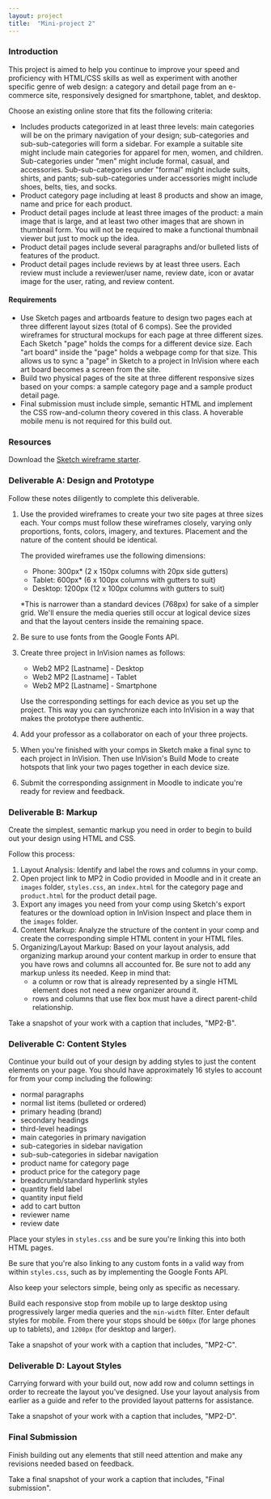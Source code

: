 ```yaml
---
layout: project
title:  "Mini-project 2"
---
```

### Introduction

This project is aimed to help you continue to improve your speed and proficiency with HTML/CSS skills as well as experiment with another specific genre of web design: a category and detail page from an e-commerce site, responsively designed for smartphone, tablet, and desktop.

Choose an existing online store that fits the following criteria:

* Includes products categorized in at least three levels: main categories will be on the primary navigation of your design; sub-categories and sub-sub-categories will form a sidebar. For example a suitable site might include main categories for apparel for men, women, and children. Sub-categories under "men" might include formal, casual, and accessories. Sub-sub-categories under "formal" might include suits, shirts, and pants; sub-sub-categories under accessories might include shoes, belts, ties, and socks.
* Product category page including at least 8 products and show an image, name and price for each product.
* Product detail pages include at least three images of the product: a main image that is large, and at least two other images that are shown in thumbnail form. You will not be required to make a functional
thumbnail viewer but just to mock up the idea.
* Product detail pages include several paragraphs and/or bulleted lists of features of the product.
* Product detail pages include reviews by at least three users. Each review must include a reviewer/user name, review date, icon or avatar image for the user, rating, and review content.

#### Requirements
* Use Sketch pages and artboards feature to design two pages each at three different layout sizes (total of 6 comps). See the provided wireframes for structural mockups for each page at three different sizes. Each Sketch "page" holds the comps for a different device size. Each "art board" inside the "page" holds a webpage comp for that size.  This allows us to sync a "page" in Sketch to a project in InVision where each art board becomes a screen from the site.
* Build two physical pages of the site at three different responsive sizes based on your comps: a sample category page and a sample product detail page.
* Final submission must include simple, semantic HTML and implement the CSS row-and-column theory covered in this class. A hoverable mobile menu is not required for this build out.

### Resources

Download the [Sketch wireframe starter](/docs/mp2-starter.sketch).

### Deliverable A: Design and Prototype

Follow these notes diligently to complete this deliverable.

1. Use the provided wireframes to create your two site pages at three sizes each. Your comps must follow these wireframes closely, varying only proportions, fonts, colors, imagery, and textures. Placement and the nature of the content should be identical.

    The provided wireframes use the following dimensions:

    * Phone: 300px* (2 x 150px columns with 20px side gutters)
    * Tablet: 600px* (6 x 100px columns with gutters to suit)    
    * Desktop: 1200px (12 x 100px columns with gutters to suit)

    *This is narrower than a standard devices (768px) for sake of a simpler grid. We'll ensure the media queries still occur at logical device sizes and that the layout centers inside the remaining space.

2. Be sure to use fonts from the Google Fonts API.

3. Create three project in InVision names as follows:

    * Web2 MP2 [Lastname] - Desktop
    * Web2 MP2 [Lastname] - Tablet
    * Web2 MP2 [Lastname] - Smartphone

    Use the corresponding settings for each device as you set up the project. This way you can synchronize each into InVision in a way that makes the prototype there authentic. 

4. Add your professor as a collaborator on each of your three projects. 

5. When you're finished with your comps in Sketch make a final sync to each project in InVision. Then use InVision's Build Mode to create hotspots that link your two pages together in each device size.

6. Submit the corresponding assignment in Moodle to indicate you're ready for review and feedback.

### Deliverable B: Markup

Create the simplest, semantic markup you need in order to begin to build out your design using HTML and CSS.

Follow this process:

1. Layout Analysis: Identify and label the rows and columns in your comp.
2. Open project link to MP2 in Codio provided in Moodle and in it create an `images` folder, `styles.css`, an `index.html` for the category page and `product.html` for the product detail page.
3. Export any images you need from your comp using Sketch's export features or the download option in InVision Inspect and place them in the `images` folder.
4. Content Markup: Analyze the structure of the content in your comp and create the corresponding simple HTML content in your HTML files.
5. Organizing/Layout Markup: Based on your layout analysis, add organizing markup around your content markup in order to ensure that you have rows and columns all accounted for. Be sure not to add any
markup unless its needed. Keep in mind that: 
    * a column or row that is already represented by a single HTML element does not need a new organizer around it.
    * rows and columns that use flex box must have a direct parent-child relationship.

Take a snapshot of your work with a caption that includes, "MP2-B".

### Deliverable C: Content Styles

Continue your build out of your design by adding styles to just the content elements on your page. You should have approximately 16 styles to account for from your comp including the following:

* normal paragraphs
* normal list items (bulleted or ordered)
* primary heading (brand)
* secondary headings
* third-level headings
* main categories in primary navigation
* sub-categories in sidebar navigation
* sub-sub-categories in sidebar navigation
* product name for category page
* product price for the category page
* breadcrumb/standard hyperlink styles
* quantity field label
* quantity input field
* add to cart button
* reviewer name
* review date

Place your styles in `styles.css` and be sure you're linking this into both HTML pages.

Be sure that you're also linking to any custom fonts in a valid way from within `styles.css`, such as by implementing the Google Fonts API. 

Also keep your selectors simple, being only as specific as necessary.

Build each responsive stop from mobile up to large desktop using progressively larger media queries and the `min-width` filter. Enter default styles for mobile. From there your stops should be `600px` (for large phones up to tablets), and `1200px` (for desktop and larger).

Take a snapshot of your work with a caption that includes, "MP2-C".

### Deliverable D: Layout Styles

Carrying forward with your build out, now add row and column settings in order to recreate the layout you've designed. Use your layout analysis from earlier as a guide and refer to the provided layout patterns for assistance. 

Take a snapshot of your work with a caption that includes, "MP2-D".

### Final Submission

Finish building out any elements that still need attention and make any revisions needed based on feedback.

Take a final snapshot of your work a caption that includes, "Final submission".
